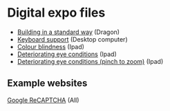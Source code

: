 # Digital expo files
* [Building in a standard way](https://ucd-team.github.io/digital-expo/buttons.html) (Dragon)
* [Keyboard support](https://ucd-team.github.io/digital-expo/keyboard.html) (Desktop computer)
* [Colour blindness](https://ucd-team.github.io/digital-expo/colourvision.html) (Ipad)
* [Deteriorating eye conditions](https://ucd-team.github.io/digital-expo/blur.html) (Ipad)
* [Deteriorating eye conditions (pinch to zoom)](https://ucd-team.github.io/digital-expo/pinch.html) (Ipad)

## Example websites
[Google ReCAPTCHA](https://www.google.com/recaptcha/api2/demo) (All)

